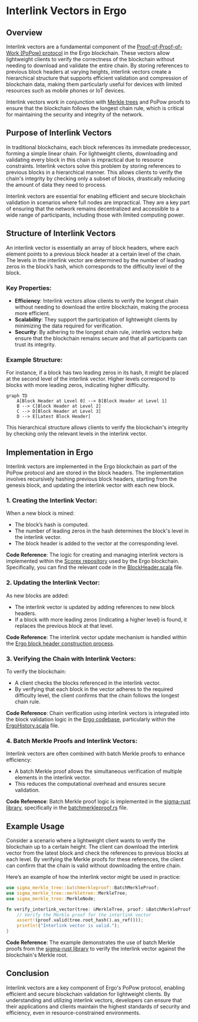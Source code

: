 # Interlink Vectors in Ergo

## Overview

Interlink vectors are a fundamental component of the [Proof-of-Proof-of-Work (PoPow) protocol](popow.md) in the Ergo blockchain. These vectors allow lightweight clients to verify the correctness of the blockchain without needing to download and validate the entire chain. By storing references to previous block headers at varying heights, interlink vectors create a hierarchical structure that supports efficient validation and compression of blockchain data, making them particularly useful for devices with limited resources such as mobile phones or IoT devices.

Interlink vectors work in conjunction with [Merkle trees](merkle-tree.md) and PoPow proofs to ensure that the blockchain follows the longest chain rule, which is critical for maintaining the security and integrity of the network.

## Purpose of Interlink Vectors

In traditional blockchains, each block references its immediate predecessor, forming a simple linear chain. For lightweight clients, downloading and validating every block in this chain is impractical due to resource constraints. Interlink vectors solve this problem by storing references to previous blocks in a hierarchical manner. This allows clients to verify the chain's integrity by checking only a subset of blocks, drastically reducing the amount of data they need to process.

Interlink vectors are essential for enabling efficient and secure blockchain validation in scenarios where full nodes are impractical. They are a key part of ensuring that the network remains decentralized and accessible to a wide range of participants, including those with limited computing power.

## Structure of Interlink Vectors

An interlink vector is essentially an array of block headers, where each element points to a previous block header at a certain level of the chain. The levels in the interlink vector are determined by the number of leading zeros in the block’s hash, which corresponds to the difficulty level of the block.

### Key Properties:

- **Efficiency**: Interlink vectors allow clients to verify the longest chain without needing to download the entire blockchain, making the process more efficient.
- **Scalability**: They support the participation of lightweight clients by minimizing the data required for verification.
- **Security**: By adhering to the longest chain rule, interlink vectors help ensure that the blockchain remains secure and that all participants can trust its integrity.

### Example Structure:

For instance, if a block has two leading zeros in its hash, it might be placed at the second level of the interlink vector. Higher levels correspond to blocks with more leading zeros, indicating higher difficulty.

```mermaid
graph TD
    A[Block Header at Level 0] --> B[Block Header at Level 1]
    B --> C[Block Header at Level 2]
    C --> D[Block Header at Level 3]
    D --> E[Latest Block Header]
```

This hierarchical structure allows clients to verify the blockchain's integrity by checking only the relevant levels in the interlink vector.

## Implementation in Ergo

Interlink vectors are implemented in the Ergo blockchain as part of the PoPow protocol and are stored in the block headers. The implementation involves recursively hashing previous block headers, starting from the genesis block, and updating the interlink vector with each new block.

### 1. **Creating the Interlink Vector**:

When a new block is mined:

- The block’s hash is computed.
- The number of leading zeros in the hash determines the block's level in the interlink vector.
- The block header is added to the vector at the corresponding level.

**Code Reference**: The logic for creating and managing interlink vectors is implemented within the [Scorex repository](https://github.com/ScorexFoundation/scrypto) used by the Ergo blockchain. Specifically, you can find the relevant code in the [BlockHeader.scala](https://github.com/ergoplatform/ergo/blob/master/ergo-core/src/main/scala/org/ergoplatform/modifiers/history/header/Header.scala) file.

### 2. **Updating the Interlink Vector**:

As new blocks are added:

- The interlink vector is updated by adding references to new block headers.
- If a block with more leading zeros (indicating a higher level) is found, it replaces the previous block at that level.

**Code Reference**: The interlink vector update mechanism is handled within the [Ergo block header construction process](https://github.com/ergoplatform/ergo/blob/master/ergo-core/src/main/scala/org/ergoplatform/modifiers/history/header/Header.scala).

### 3. **Verifying the Chain with Interlink Vectors**:

To verify the blockchain:

- A client checks the blocks referenced in the interlink vector.
- By verifying that each block in the vector adheres to the required difficulty level, the client confirms that the chain follows the longest chain rule.

**Code Reference**: Chain verification using interlink vectors is integrated into the block validation logic in the [Ergo codebase](https://github.com/ergoplatform/ergo/blob/master/ergo-core/src/main/scala/org/ergoplatform/nodeView/history/ErgoHistory.scala), particularly within the [ErgoHistory.scala](https://github.com/ergoplatform/ergo/blob/master/ergo-core/src/main/scala/org/ergoplatform/nodeView/history/ErgoHistory.scala) file.

### 4. **Batch Merkle Proofs and Interlink Vectors**:

Interlink vectors are often combined with batch Merkle proofs to enhance efficiency:

- A batch Merkle proof allows the simultaneous verification of multiple elements in the interlink vector.
- This reduces the computational overhead and ensures secure validation.

**Code Reference**: Batch Merkle proof logic is implemented in the [sigma-rust library](https://github.com/ergoplatform/sigma-rust), specifically in the [batchmerkleproof.rs](https://github.com/ergoplatform/sigma-rust/blob/develop/ergo-merkle-tree/src/batchmerkleproof.rs) file.

## Example Usage

Consider a scenario where a lightweight client wants to verify the blockchain up to a certain height. The client can download the interlink vector from the latest block and check the references to previous blocks at each level. By verifying the Merkle proofs for these references, the client can confirm that the chain is valid without downloading the entire chain.

Here’s an example of how the interlink vector might be used in practice:

```rust
use sigma_merkle_tree::batchmerkleproof::BatchMerkleProof;
use sigma_merkle_tree::merkletree::MerkleTree;
use sigma_merkle_tree::MerkleNode;

fn verify_interlink_vector(tree: &MerkleTree, proof: &BatchMerkleProof) {
    // Verify the Merkle proof for the interlink vector
    assert!(proof.valid(tree.root_hash().as_ref()));
    println!("Interlink vector is valid.");
}
```

**Code Reference**: The example demonstrates the use of batch Merkle proofs from the [sigma-rust library](https://github.com/ergoplatform/sigma-rust/blob/develop/ergo-merkle-tree/src/batchmerkleproof.rs) to verify the interlink vector against the blockchain's Merkle root.

## Conclusion

Interlink vectors are a key component of Ergo's PoPow protocol, enabling efficient and secure blockchain validation for lightweight clients. By understanding and utilizing interlink vectors, developers can ensure that their applications and clients maintain the highest standards of security and efficiency, even in resource-constrained environments.